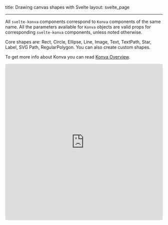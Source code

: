 title: Drawing canvas shapes with Svelte
layout: svelte_page

---

All `svelte-konva` components correspond to `Konva` components of the same name.
All the parameters available for `Konva` objects are valid props for
corresponding `svelte-konva` components, unless noted otherwise.

Core shapes are: Rect, Circle, Ellipse, Line, Image, Text, TextPath, Star,
Label, SVG Path, RegularPolygon. You can also create custom shapes.

To get more info about Konva you can read [Konva Overview](/docs/overview.html).

<iframe src="https://codesandbox.io/embed/github/konvajs/site/tree/master/svelte-demos/shapes?hidenavigation=1&view=split&fontsize=10&module=/App.svelte" style="width:100%; height:500px; border:0; border-radius: 4px; overflow:hidden;" sandbox="allow-modals allow-forms allow-popups allow-scripts allow-same-origin"></iframe>
